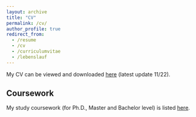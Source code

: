 ```yaml
---
layout: archive
title: "CV"
permalink: /cv/
author_profile: true
redirect_from:
  - /resume
  - /cv
  - /curriculumvitae
  - /lebenslauf
---
```


<!--- <iframe src="/files/pdf/cv/CV_DanielGedon_2211.pdf" width="50%" height="500" frameborder="no" border="0" marginwidth="0" marginheight="0"></iframe> -->
My CV can be viewed and downloaded [here](/files/pdf/cv/CV_DanielGedon_2211.pdf) (latest update 11/22).

## Coursework

My study coursework (for Ph.D., Master and Bachelor level) is listed [here](/cv/coursework).

